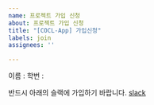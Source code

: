 ```yaml
---
name: 프로젝트 가입 신청
about: 프로젝트 가입 신청
title: "[COCL-App] 가입신청"
labels: join
assignees: ''

---
```


이름 :
학번 :

반드시 아래의 슬랙에 가입하기 바랍니다.
[slack](https://join.slack.com/t/cocl-2023/shared_invite/zt-24lw0l34l-sbSk9Jljb8GMhIckqOH0gw)
